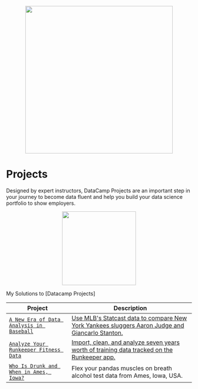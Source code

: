 <p align="center"> 
<img src="https://cdn.datacamp.com/main-app/assets/brand/logos/DataCamp_Horizontal_RGB-d196011f63ebda76dc5c9772425cf9541b8639af842d5e5476ef10f2460ed1e4.png" width="400">
</p>

# Projects


Designed by expert instructors, DataCamp Projects are an important step in your journey to become data fluent and help you build your data science portfolio to show employers.

<p align="center"> 
<img src="https://cdn.datacamp.com/main-app/assets/projects/projects-illustration-fb3e253ea0527cd53aafbd5ed1c4570a5c818c8deba9d0cedceb095bf64cb3fa.svg" width="200">
</p>

My Solutions to [Datacamp Projects]


| Project | Description |
| --- | --- |
| [`A New Era of Data Analysis in Baseball`](https://github.com/adzeo1047/Data_Science/blob/master/A%20New%20Era%20of%20Data%20Analysis%20in%20Baseball.ipynb) |[Use MLB's Statcast data to compare New York Yankees sluggers Aaron Judge and Giancarlo Stanton.](https://www.datacamp.com/projects/250)|
|[`Analyze Your Runkeeper Fitness Data`](https://github.com/adzeo1047/Data_Science/blob/master/Analyze%20Your%20Runkeeper%20Fitness%20Data.ipynb) | [Import, clean, and analyze seven years worth of training data tracked on the Runkeeper app.](https://www.datacamp.com/projects/727)|
| [`Who Is Drunk and When in Ames, Iowa?`](https://github.com/adzeo1047/Data_Science/blob/master/Who%20Is%20Drunk%20and%20When%20in%20Ames%2C%20Iowa_.ipynb) |Flex your pandas muscles on breath alcohol test data from Ames, Iowa, USA. |
